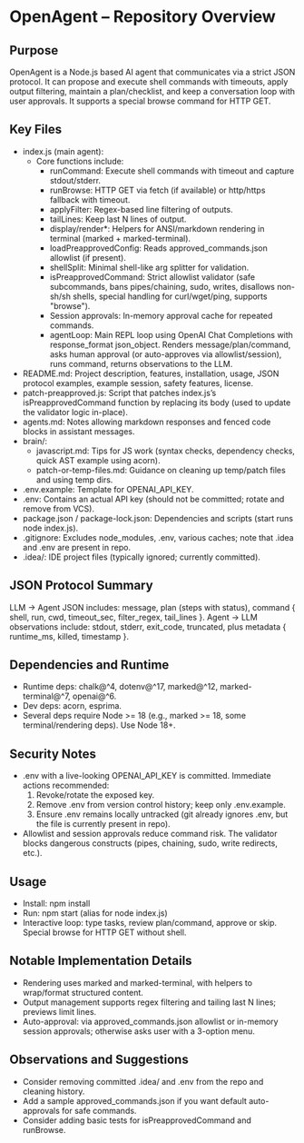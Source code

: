 # OpenAgent – Repository Overview

## Purpose
OpenAgent is a Node.js based AI agent that communicates via a strict JSON protocol. It can propose and execute shell commands with timeouts, apply output filtering, maintain a plan/checklist, and keep a conversation loop with user approvals. It supports a special browse <url> command for HTTP GET.

## Key Files
- index.js (main agent):
  - Core functions include:
    - runCommand: Execute shell commands with timeout and capture stdout/stderr.
    - runBrowse: HTTP GET via fetch (if available) or http/https fallback with timeout.
    - applyFilter: Regex-based line filtering of outputs.
    - tailLines: Keep last N lines of output.
    - display/render*: Helpers for ANSI/markdown rendering in terminal (marked + marked-terminal).
    - loadPreapprovedConfig: Reads approved_commands.json allowlist (if present).
    - shellSplit: Minimal shell-like arg splitter for validation.
    - isPreapprovedCommand: Strict allowlist validator (safe subcommands, bans pipes/chaining, sudo, writes, disallows non-sh/sh shells, special handling for curl/wget/ping, supports "browse").
    - Session approvals: In-memory approval cache for repeated commands.
    - agentLoop: Main REPL loop using OpenAI Chat Completions with response_format json_object. Renders message/plan/command, asks human approval (or auto-approves via allowlist/session), runs command, returns observations to the LLM.
- README.md: Project description, features, installation, usage, JSON protocol examples, example session, safety features, license.
- patch-preapproved.js: Script that patches index.js’s isPreapprovedCommand function by replacing its body (used to update the validator logic in-place).
- agents.md: Notes allowing markdown responses and fenced code blocks in assistant messages.
- brain/:
  - javascript.md: Tips for JS work (syntax checks, dependency checks, quick AST example using acorn).
  - patch-or-temp-files.md: Guidance on cleaning up temp/patch files and using temp dirs.
- .env.example: Template for OPENAI_API_KEY.
- .env: Contains an actual API key (should not be committed; rotate and remove from VCS).
- package.json / package-lock.json: Dependencies and scripts (start runs node index.js).
- .gitignore: Excludes node_modules, .env, various caches; note that .idea and .env are present in repo.
- .idea/: IDE project files (typically ignored; currently committed).

## JSON Protocol Summary
LLM → Agent JSON includes: message, plan (steps with status), command { shell, run, cwd, timeout_sec, filter_regex, tail_lines }.
Agent → LLM observations include: stdout, stderr, exit_code, truncated, plus metadata { runtime_ms, killed, timestamp }.

## Dependencies and Runtime
- Runtime deps: chalk@^4, dotenv@^17, marked@^12, marked-terminal@^7, openai@^6.
- Dev deps: acorn, esprima.
- Several deps require Node >= 18 (e.g., marked >= 18, some terminal/rendering deps). Use Node 18+.

## Security Notes
- .env with a live-looking OPENAI_API_KEY is committed. Immediate actions recommended:
  1) Revoke/rotate the exposed key.
  2) Remove .env from version control history; keep only .env.example.
  3) Ensure .env remains locally untracked (git already ignores .env, but the file is currently present in repo).
- Allowlist and session approvals reduce command risk. The validator blocks dangerous constructs (pipes, chaining, sudo, write redirects, etc.).

## Usage
- Install: npm install
- Run: npm start (alias for node index.js)
- Interactive loop: type tasks, review plan/command, approve or skip. Special browse <url> for HTTP GET without shell.

## Notable Implementation Details
- Rendering uses marked and marked-terminal, with helpers to wrap/format structured content.
- Output management supports regex filtering and tailing last N lines; previews limit lines.
- Auto-approval: via approved_commands.json allowlist or in-memory session approvals; otherwise asks user with a 3-option menu.

## Observations and Suggestions
- Consider removing committed .idea/ and .env from the repo and cleaning history.
- Add a sample approved_commands.json if you want default auto-approvals for safe commands.
- Consider adding basic tests for isPreapprovedCommand and runBrowse.

